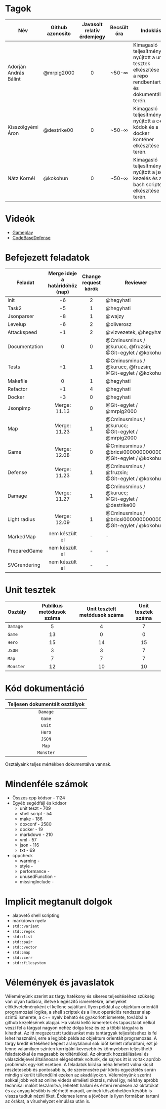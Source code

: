 # Tagok

| Név | Github azonosito  | Javasolt relatív érdemjegy | Becsült óra | Indoklás  | 
| ------ | ---- | :---: | :---: | --------- |
| Adorján András Bálint | @mrpig2000 | 0 | ~50-∞ | Kimagasló teljesítményt nyújtott a unit tesztek elkészítése és a repo rendbentartása és dokumentálása terén. |
| Kisszölgyémi Áron | @destrike00 | 0 | ~50-∞ | Kimagasló teljesítményt nyújtott a c++ kódok és a docker konténer elkészítése terén. |
| Nátz Kornél | @kokohun | 0 | ~50-∞ | Kimagasló teljesítményt nyújtott a json kezelés és a bash scriptek elkészítése terén. |


# Videók

 - [Gameplay](/videos/gameplay.mp4)
 - [CodeBaseDefense](/videos/codebasedefense.mp4)

# Befejezett feladatok

| Feladat | Merge ideje a határidóhöz (nap) | Change request körök | Reviewer | 
| ------- | :---: | :---: | -------- |
| Init | -6 | 2 | @hegyhati | 
| Task2 | -5 | 1 | @hegyhati |
| Jsonparser | -8 | 1 | @wajzy |
| Levelup | -6 | 2 | @oliverosz |
| Attackspeed | +1 | 2 | @vizvezetek, @hegyhati |
| Documentation | 0 | 0 | @Cminusminus / @kurucc, @fruzsin;<br />@Git-egylet / @kokohun |
| Tests | +1 | 1 | @Cminusminus / @kurucc, @fruzsin;<br />@Git-egylet / @kokohun |
| Makefile | 0 | 1 | @hegyhati |
| Refactor | +1 | 4 | @hegyhati |
| Docker | -3 | 0 | @hegyhati |
| Jsonpimp | Merge: 11.13 | 0 | @Git-egylet / @mrpig2000 |
| Map | Merge: 11.23 | 1 | @Cminusminus / @kurucc;<br />@Git-egylet / @mrpig2000 |
| Game | Merge: 12.08 | 0 | @Cminusminus / @bricsi0000000000000;<br />@Git-egylet / @kokohun |
| Defense | Merge: 11.23 | 1 | @Cminusminus / @fruzsin;<br />@Git-egylet / @kokohun |
| Damage | Merge: 11.27 | 1 | @Cminusminus / @kurucc;<br />@Git-egylet / @destrike00   |
| Light radius | Merge: 12.09 | 1 | @Cminusminus / @bricsi0000000000000;<br />@Git-egylet / @kokohun |
| MarkedMap | nem készült el | - | - |
| PreparedGame | nem készült el | - | - |
| SVGrendering | nem készült el | - | - |

# Unit tesztek

| Osztály | Publikus metódusok száma | Unit tesztelt metódusok száma | Unit tesztek száma |
| --- | :---: | :---: | :---: |
| `Damage` | 5 | 4 | 7 |
| `Game` | 13 | 0 | 0 | 
| `Hero` | 15 | 14 | 15 | 
| `JSON` | 3 | 3 | 7 | 
| `Map` | 7 | 7 | 7 | 
| `Monster` | 12 | 10 | 10 | 

# Kód dokumentáció

| Teljesen dokumentált osztályok |
| :---: | 
| `Damage` |
| `Game` |
| `Unit` |
| `Hero` |
| `JSON` |
| `Map` |
| `Monster` |

Osztályaink teljes mértékben dokumentálva vannak.

# Mindenféle számok

 - Összes cpp kódsor - 1124
 - Egyéb segédfájl és kódsor
   - unit teszt - 709
   - shell script - 54
   - make - 186
   - doxconf - 2580
   - docker - 19
   - markdown - 210
   - yml - 57
   - json - 116
   - txt - 69
 - cppcheck
   - warning - 
   - style - 
   - performance - 
   - unusedFunction - 
   - missingInclude - 
 
# Implicit megtanult dolgok

 - alapvető shell scripting
 - markdown nyelv
 - `std::variant`
 - `std::regex`
 - `std::list`
 - `std::pair`
 - `std::vector`
 - `std::map`
 - `std::cerr`
 - `std::filesystem`

# Vélemények és javaslatok
 
Véleményünk szerint az tárgy hatékony és sikeres teljesítéséhez szükség van olyan tudásra, illetve kiegészítő ismeretekre, amelyeket előkövetelményként el kellene sajátítani. Ilyen például az objektum orientált programozási logika, a shell scriptek és a linux operációs rendszer alap szintű ismerete, a c++ nyelv beható és gyakorlott ismerete, továbbá a github kezelésének alapjai. Ha valaki kellő ismeretek és tapasztalat nélkül veszi fel a tárgyat nagyon nehéz dolga lesz és ez a többi tárgyára is kihathat. 
Az itt megszerzett tudásunkat más tantárgyak teljesítéséhez is fel lehet használni, erre a legjobb példa az objektum orientált programozás. 
A tárgy kredit értékéhez képest aránytalanul sok időt kellett ráfordítani, ezt jó lenne valamilyen szinten korrigálni kevesebb és könnyebben teljesíthető feladatokkal és magasabb kerditértékkel. 
Az oktatók hozzáállásával és válaszidejével általánosan elégedettek voltunk, de sajnos itt is voltak apróbb problémák egy-két esetben. 
A feladatok kiírása néha lehetett volna kicsit részletesebb és pontosabb is, de szerencsére pár körös egyeztetés során mindig sikerült túllendülni ezeken az akadályokon. 
Véleményünk szerint sokkal jobb volt az online videós elméleti oktatás, mivel így, néhány apróbb technikai malőrt leszámítva, lehetett hallani és érteni rendesen az oktatókat és az anyag később is elérhető maradt, aminek köszönhetően később is vissza tudtuk nézni őket. Érdemes lenne a jövőben is ilyen formában tartani az órákat, a vírushelyzet elmúlása után is.
